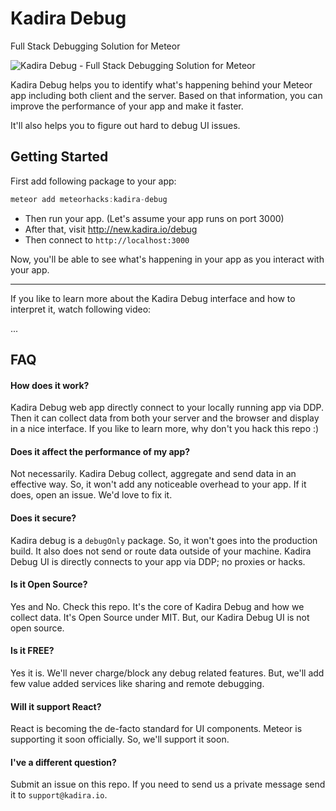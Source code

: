 # Kadira Debug

Full Stack Debugging Solution for Meteor

![Kadira Debug - Full Stack Debugging Solution for Meteor](https://cldup.com/pQDQPc4rjT.png)

Kadira Debug helps you to identify what's happening behind your Meteor app including both client and the server. Based on that information, you can improve the performance of your app and make it faster.

It'll also helps you to figure out hard to debug UI issues.

## Getting Started

First add following package to your app:

~~~js
meteor add meteorhacks:kadira-debug
~~~


* Then run your app. (Let's assume your app runs on port 3000)
* After that, visit <http://new.kadira.io/debug>
* Then connect to `http://localhost:3000`

Now, you'll be able to see what's happening in your app as you interact with your app.

---

If you like to learn more about the Kadira Debug interface and how to interpret it, watch following video:

...

## FAQ

#### How does it work?

Kadira Debug web app directly connect to your locally running app via DDP. Then it can collect data from both your server and the browser and display in a nice interface. If you like to learn more, why don't you hack this repo :)

#### Does it affect the performance of my app?

Not necessarily. Kadira Debug collect, aggregate and send data in an effective way. So, it won't add any noticeable overhead to your app. If it does, open an issue. We'd love to fix it.

#### Does it secure?

Kadira debug is a `debugOnly` package. So, it won't goes into the production build. It also does not send or route data outside of your machine. Kadira Debug UI is directly connects to your app via DDP; no proxies or hacks.

#### Is it Open Source?

Yes and No. Check this repo. It's the core of Kadira Debug and how we collect data. It's Open Source under MIT. But, our Kadira Debug UI is not open source.

#### Is it FREE?

Yes it is. We'll never charge/block any debug related features. But, we'll add few value added services like sharing and remote debugging.

#### Will it support React?

React is becoming the de-facto standard for UI components. Meteor is supporting it soon officially. So, we'll support it soon.

#### I've a different question?

Submit an issue on this repo. If you need to send us a private message send it to `support@kadira.io`.